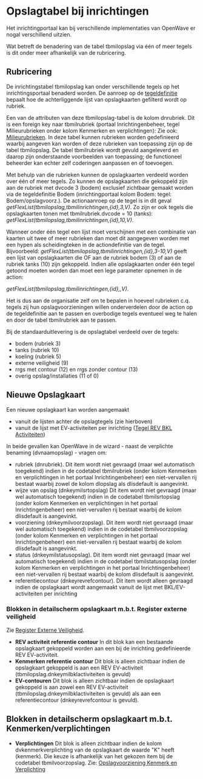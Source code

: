 # Opslagtabel bij inrichtingen

Het inrichtingportaal kan bij verschillende implementaties van OpenWave er nogal verschillend uitzien.

Wat betreft de benadering van de tabel tbmilopslag via één of meer tegels is dit onder meer afhankelijk van de rubricering.

## Rubricering

De inrichtingstabel tbmilopslag kan onder verschillende tegels op het inrichtingsportaal benaderd worden. De aanroep op de [tegeldefinitie](/docs/instellen_inrichten/portaldefinitie.md) bepaalt hoe de achterliggende lijst van opslagkaarten gefilterd wordt op rubriek.

Een van de attributen van deze tbmilopslag-tabel is de kolom dnrubriek. Dit is een foreign key naar tbmilrubriek (portaal Inrichtingenbeheer, tegel Milieurubrieken onder kolom Kenmerken en verplichtingen): Zie ook: [Milieurubrieken](/docs/probleemoplossing/portalen_en_moduleschermen/inrichtingenbeheer/tegels_kolom_kenmerken_en_verplichtingen/milieurubrieken.md). In deze tabel kunnen rubrieken worden gedefinieerd waarbij aangeven kan worden of deze rubrieken van toepassing zijn op de tabel tbmilopslag. De tabel tbmilrubriek wordt gevuld aangeleverd en daarop zijn onderstaande voorbeelden van toepassing; de functioneel beheerder kan echter zelf coderingen aanpassen en of toevoegen.

Met behulp van die rubrieken kunnen de opslagkaarten verdeeld worden over één of meer tegels. Zo kunnen de opslagkaarten die gekoppeld zijn aan de rubriek met dvcode 3 (bodem) exclusief zichtbaar gemaakt worden via de tegeldefinitie Bodem (inrichtingportaal kolom Bodem: tegel: Bodem/opslagvoorz.). De actionaanroep op de tegel is in dit geval _getFlexList(tbmilopslag,tbmilinrichtingen,{id},3,V)_. Zo zijn er ook tegels die opslagkaarten tonen met tbmilrubriek.dvcode = 10 (tanks): _getFlexList(tbmilopslag,tbmilinrichtingen,{id},10,V)_.

Wanneer onder één tegel een lijst moet verschijnen met een combinatie van kaarten uit twee of meer rubrieken dan moet dit aangegeven worden met een hypen als scheidingteken in de actiondefinitie van de tegel. Bijvoorbeeld: _getFlexList(tbmilopslag,tbmilinrichtingen,{id},3-10,V)_ geeft een lijst van opslagkaarten die OF aan de rubriek bodem (3) of aan de rubriek tanks (10) zijn gekoppeld.
Indien alle opslagkaarten onder één tegel getoond moeten worden dan moet een lege parameter opnemen in de action:

_getFlexList(tbmilopslag,tbmilinrichtingen,{id},,V)_.

Het is dus aan de organisatie zelf om te bepalen in hoeveel rubrieken c.q. tegels zij hun opslagvoorzieningen willen onderverdelen door de action op de tegeldefinitie aan te passen en overbodige tegels eventueel weg te halen en door de tabel tbmilrubriek aan te passen.

Bij de standaarduitlevering is de opslagtabel verdeeld over de tegels:

- bodem (rubriek 3)
- tanks (rubriek 10)
- koeling (rubriek 5)
- externe veiligheid (9)
- rrgs met contour (12) en rrgs zonder contour (13)
- overig opslag/installaties (11 of 0)

## Nieuwe Opslagkaart

Een nieuwe opslagkaart kan worden aangemaakt

- vanuit de lijsten achter de opslagtegels (zie hierboven)
- vanuit de lijst met EV-activiteiten per inrichting ([Tegel REV BKL Activiteiten](/docs/probleemoplossing/portalen_en_moduleschermen/inrichtingen_portaal/tegel_rev_bkl_activiteiten.md))

In beide gevallen kan OpenWave in de wizard - naast de verplichte benaming (dvnaamopslag) - vragen om:

- rubriek (dnrubriek). Dit item wordt niet gevraagd (maar wel automatisch toegekend) indien in de codetabel tbmilrubriek (onder kolom Kenmerken en verplichtingen in het portaal Inrichtingenbeheer) een niet-vervallen rij bestaat waarbij zowel de kolom dlopslag als dlisdefault is aangevinkt.
- wijze van opslag (dnkeymilsrtopslag) Dit item wordt niet gevraagd (maar wel automatisch toegekend) indien in de codetabel tbmilsrtopslag (onder kolom Kenmerken en verplichtingen in het portaal Inrichtingenbeheer) een niet-vervallen rij bestaat waarbij de kolom dlisdefault is aangevinkt.
- voorziening (dnkeymilvoorzopslag). Dit item wordt niet gevraagd (maar wel automatisch toegekend) indien in de codetabel tbmilvoorzopslag (onder kolom Kenmerken en verplichtingen in het portaal Inrichtingenbeheer) een niet-vervallen rij bestaat waarbij de kolom dlisdefault is aangevinkt.
- status (dnkeymilstatusopslag). Dit item wordt niet gevraagd (maar wel automatisch toegekend) indien in de codetabel tbmilstatusopslag (onder kolom Kenmerken en verplichtingen in het portaal Inrichtingenbeheer) een niet-vervallen rij bestaat waarbij de kolom dlisdefault is aangevinkt.
- referentiecontour (dnkeyrevrefcontour). Dit item wordt alleen gevraagd indien de opslagkaart wordt aangemaakt vanuit de lijst met BKL/EV-activiteiten per inrichting

### Blokken in detailscherm opslagkaart m.b.t. Register externe veiligheid

Zie [Register Externe Veiligheid](/docs/instellen_inrichten/register_exrterne_veiligheid.md).

- **REV activiteit referentie contour** In dit blok kan een bestaande opslagkaart gekoppeld worden aan een bij de inrichting gedefinieerde REV EV-activiteit.
- **Kenmerken referentie contour** Dit blok is alleen zichtbaar indien de opslagkaart gekoppeld is aan een REV EV-activiteit (tbmilopslag.dnkeymilbklactiviteiten is gevuld)
- **EV-contouren** Dit blok is alleen zichtbaar indien de opslagkaart gekoppeld is aan zowel een REV EV-activiteit (tbmilopslag.dnkeymilbklactiviteiten is gevuld) als aan een referentiecontour (dnkeyrevrefcontour is gevuld).

## Blokken in detailscherm opslagkaart m.b.t. Kenmerken/verplichtingen

- **Verplichtingen** Dit blok is alleen zichtbaar indien de kolom dvkenmerkverplichting van de opslagkaart de waarde "K" heeft (kenmerk). Die keuze is afhankelijk van het gekozen item bij de codetabel tbmilvoorzopslag. Zie: [Opslagvoorziening Kenmerk en Verplichting](/docs/instellen_inrichten/opslag_kenmerk-en_verplichting.md)
